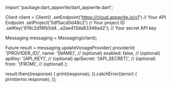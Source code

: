 import 'package:dart_appwrite/dart_appwrite.dart';

Client client = Client()
  .setEndpoint('https://cloud.appwrite.io/v1') // Your API Endpoint
  .setProject('5df5acd0d48c2') // Your project ID
  .setKey('919c2d18fb5d4...a2ae413da83346ad2'); // Your secret API key

Messaging messaging = Messaging(client);

Future result = messaging.updateVonageProvider(
  providerId: '[PROVIDER_ID]',
  name: '[NAME]', // (optional)
  enabled: false, // (optional)
  apiKey: '[API_KEY]', // (optional)
  apiSecret: '[API_SECRET]', // (optional)
  from: '[FROM]', // (optional)
);

result.then((response) {
  print(response);
}).catchError((error) {
  print(error.response);
});
